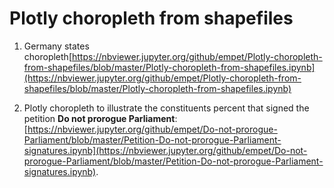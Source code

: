 # Plotly choropleth from shapefiles

1. Germany states choropleth[https://nbviewer.jupyter.org/github/empet/Plotly-choropleth-from-shapefiles/blob/master/Plotly-choropleth-from-shapefiles.ipynb](https://nbviewer.jupyter.org/github/empet/Plotly-choropleth-from-shapefiles/blob/master/Plotly-choropleth-from-shapefiles.ipynb)

2. Plotly choropleth to illustrate the constituents percent that signed the petition **Do not prorogue Parliament**:
[https://nbviewer.jupyter.org/github/empet/Do-not-prorogue-Parliament/blob/master/Petition-Do-not-prorogue-Parliament-signatures.ipynb](https://nbviewer.jupyter.org/github/empet/Do-not-prorogue-Parliament/blob/master/Petition-Do-not-prorogue-Parliament-signatures.ipynb).
